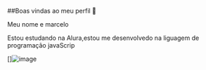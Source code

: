 ##Boas vindas ao meu perfil 💙

Meu nome e marcelo

Estou estudando na Alura,estou me desenvolvedo na liguagem de programação javaScrip




[]![image](https://github.com/user-attachments/assets/fc79709e-7aab-42b5-932b-93282cec2adf)
